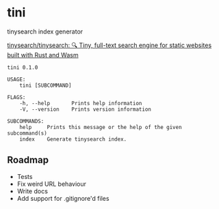 # tini

tinysearch index generator

[tinysearch/tinysearch: 🔍 Tiny, full-text search engine for static websites built with Rust and Wasm](https://github.com/tinysearch/tinysearch)

```text
tini 0.1.0

USAGE:
    tini [SUBCOMMAND]

FLAGS:
    -h, --help       Prints help information
    -V, --version    Prints version information

SUBCOMMANDS:
    help     Prints this message or the help of the given subcommand(s)
    index    Generate tinysearch index.
```

## Roadmap

+ Tests
+ Fix weird URL behaviour
+ Write docs
+ Add support for .gitignore'd files
